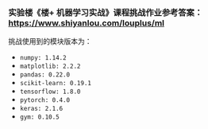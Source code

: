 ### 实验楼《楼+ 机器学习实战》课程挑战作业参考答案：https://www.shiyanlou.com/louplus/ml

挑战使用到的模块版本为：

- `numpy: 1.14.2`
- `matplotlib: 2.2.2`
- `pandas: 0.22.0`
- `scikit-learn: 0.19.1`
- `tensorflow: 1.8.0`
- `pytorch: 0.4.0`
- `keras: 2.1.6`
- `gym: 0.10.5`